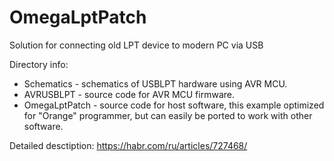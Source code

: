 # OmegaLptPatch

Solution for connecting old LPT device to modern PC via USB

Directory info:

- Schematics - schematics of USBLPT hardware using AVR MCU.
- AVRUSBLPT - source code for AVR MCU firmware.
- OmegaLptPatch - source code for host software, this example optimized for "Orange" programmer, but can easily be ported to work with other software.

Detailed desctiption: https://habr.com/ru/articles/727468/
